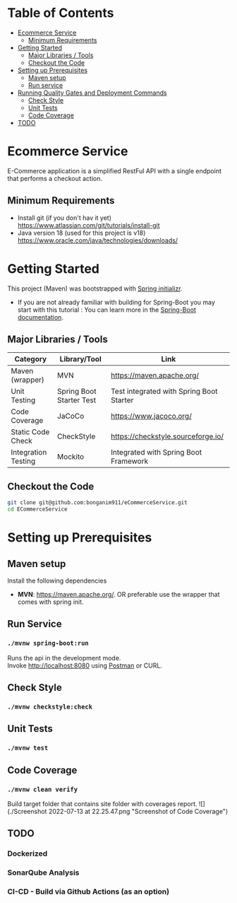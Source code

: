 Table of Contents
=================

* [Ecommerce Service](#ecommerce-Service)
    * [Minimum Requirements](#minimum-requirements)
* [Getting Started](#getting-started)
    * [Major Libraries / Tools](#major-libraries--tools)
    * [Checkout the Code](#checkout-the-code)
* [Setting up Prerequisites](#setting-up-prerequisites)
    * [Maven setup](#maven-setup)
    * [Run service](#run-service)
* [Running Quality Gates and Deployment Commands](#running-quality-gates-and-deployment-commands)
    * [Check Style](#checkstyle)
    * [Unit Tests](#unit-tests)
    * [Code Coverage](#code-coverage)
* [TODO](#todo)

# Ecommerce Service
E-Commerce application is a simplified RestFul API with a single endpoint that performs a checkout action.

## Minimum Requirements
- Install git (if you don't hav it yet) https://www.atlassian.com/git/tutorials/install-git
- Java version 18 (used for this project is v18) https://www.oracle.com/java/technologies/downloads/

# Getting Started
This project (Maven) was bootstrapped with [Spring initializr](https://start.spring.io/).

- If you are not already familiar with building for Spring-Boot you may start with this tutorial :
  You can learn more in the [Spring-Boot documentation](https://docs.spring.io/spring-boot/docs/current/reference/htmlsingle/).

## Major Libraries / Tools

| Category                        	  | Library/Tool   	         | Link                                                       	           |
|------------------------------------|--------------------------|------------------------------------------------------------------------|
| Maven (wrapper)                    | MVN                      | https://maven.apache.org/
| Unit Testing                       | Spring Boot Starter Test | Test integrated with Spring Boot Starter           	                   |
| Code Coverage                      | JaCoCo                   | https://www.jacoco.org/                                                |
| Static Code Check                  | CheckStyle               | https://checkstyle.sourceforge.io/                                     |
| Integration Testing              	 | Mockito         	        | Integrated with Spring Boot Framework                                	 |                                     	           |

## Checkout the Code

```bash
git clone git@github.com:bonganim911/eCommerceService.git
cd ECommerceService
```

# Setting up Prerequisites

## Maven setup

Install the following dependencies

- **MVN**: https://maven.apache.org/. OR preferable use the wrapper that comes with spring init.

## Run Service
### `./mvnw spring-boot:run`

Runs the api in the development mode.<br />
Invoke [http://localhost:8080](http://localhost:8080) using [Postman](https://www.postman.com/downloads/) or CURL.

## Check Style
### `./mvnw checkstyle:check`

## Unit Tests
### `./mvnw test`


## Code Coverage
### `./mvnw clean verify`
Build target folder that contains site folder with coverages report.
![](./Screenshot 2022-07-13 at 22.25.47.png "Screenshot of Code Coverage")


## TODO
### Dockerized
### SonarQube Analysis
### CI-CD - Build via Github Actions (as an option)
